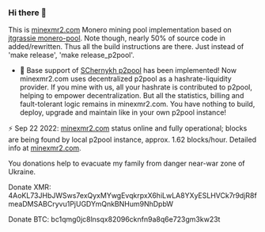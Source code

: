 ### Hi there 👋

This is [minexmr2.com](https://minexmr2.com) Monero mining pool implementation based
on [jtgrassie monero-pool](https://github.com/jtgrassie/monero-pool).
Note though, nearly 50% of source code in added/rewritten.
Thus all the build instructions are there.
Just instead of 'make release', 'make release_p2pool'.

- 🔭 Base support of [SChernykh p2pool](https://github.com/SChernykh/p2pool) has been implemented!
Now minexmr2.com uses decentralized p2pool as a hashrate-liquidity provider.
If you mine with us, all your hashrate is contributed to p2pool, helping to empower decentralization.
But all the statistics, billing and fault-tolerant logic remains in minexmr2.com. You have nothing to build, deploy, upgrade and maintain
like in your own p2pool instance!

⚡ Sep 22 2022: [minexmr2.com](https://minexmr2.com) status online and fully operational; blocks are being found by local
p2pool instance, approx. 1.62 blocks/hour. Detailed info at [minexmr2.com](https://minexmr2.com).

You donations help to evacuate my family from danger near-war zone of Ukraine.

Donate XMR: 4AoKL73JHbJWSws7exQyxMYwgEvqkrpxX6hiLwLA8YXyESLHVCk7r9djR8fmeaDMSABCryvu1PjUGDYmQnkBNHum9NhDpbW

Donate BTC: bc1qmg0jc8lnsqx82096cknfn9a8q6e723gm3kw23t

<!--
**minexmr2/minexmr2** is a ✨ _special_ ✨ repository because its `README.md` (this file) appears on your GitHub profile.

Here are some ideas to get you started:

- 🔭 I’m currently working on ...
- 🌱 I’m currently learning ...
- 👯 I’m looking to collaborate on ...
- 🤔 I’m looking for help with ...
- 💬 Ask me about ...
- 📫 How to reach me: ...
- 😄 Pronouns: ...
- ⚡ Fun fact: ...
-->
